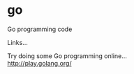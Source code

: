 # go
Go programming code

Links...

Try doing some Go programming online...  
http://play.golang.org/
